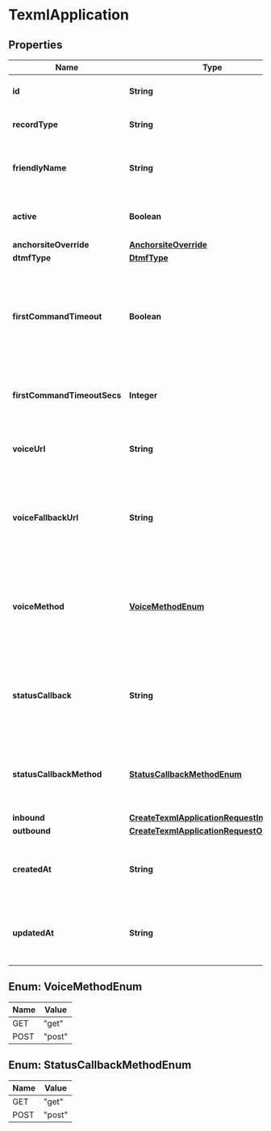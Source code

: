 

# TexmlApplication

## Properties

Name | Type | Description | Notes
------------ | ------------- | ------------- | -------------
**id** | **String** | Uniquely identifies the resource. |  [optional]
**recordType** | **String** | Identifies the type of the resource. |  [optional]
**friendlyName** | **String** | A user-assigned name to help manage the application. |  [optional]
**active** | **Boolean** | Specifies whether the connection can be used. |  [optional]
**anchorsiteOverride** | [**AnchorsiteOverride**](AnchorsiteOverride.md) |  |  [optional]
**dtmfType** | [**DtmfType**](DtmfType.md) |  |  [optional]
**firstCommandTimeout** | **Boolean** | Specifies whether calls to phone numbers associated with this connection should hangup after timing out. |  [optional]
**firstCommandTimeoutSecs** | **Integer** | Specifies how many seconds to wait before timing out a dial command. |  [optional]
**voiceUrl** | **String** | URL to which Telnyx will deliver your XML Translator webhooks. |  [optional]
**voiceFallbackUrl** | **String** | URL to which Telnyx will deliver your XML Translator webhooks if we get an error response from your voice_url. |  [optional]
**voiceMethod** | [**VoiceMethodEnum**](#VoiceMethodEnum) | HTTP request method Telnyx will use to interact with your XML Translator webhooks. Either &#39;get&#39; or &#39;post&#39;. |  [optional]
**statusCallback** | **String** | URL for Telnyx to send requests to containing information about call progress events. |  [optional]
**statusCallbackMethod** | [**StatusCallbackMethodEnum**](#StatusCallbackMethodEnum) | HTTP request method Telnyx should use when requesting the status_callback URL. |  [optional]
**inbound** | [**CreateTexmlApplicationRequestInbound**](CreateTexmlApplicationRequestInbound.md) |  |  [optional]
**outbound** | [**CreateTexmlApplicationRequestOutbound**](CreateTexmlApplicationRequestOutbound.md) |  |  [optional]
**createdAt** | **String** | ISO 8601 formatted date indicating when the resource was created. |  [optional]
**updatedAt** | **String** | ISO 8601 formatted date indicating when the resource was updated. |  [optional]



## Enum: VoiceMethodEnum

Name | Value
---- | -----
GET | &quot;get&quot;
POST | &quot;post&quot;



## Enum: StatusCallbackMethodEnum

Name | Value
---- | -----
GET | &quot;get&quot;
POST | &quot;post&quot;



